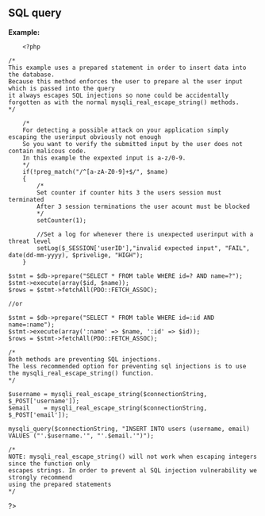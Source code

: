 
SQL query
-------

**Example:**



    	<?php

	/*
	This example uses a prepared statement in order to insert data into the database.
	Because this method enforces the user to prepare al the user input which is passed into the query
	it always escapes SQL injections so none could be accidentally forgotten as with the normal mysqli_real_escape_string() methods.
	*/
	
		/*
		For detecting a possible attack on your application simply escaping the userinput obviously not enough
		So you want to verify the submitted input by the user does not contain malicous code.
		In this example the expexted input is a-z/0-9.
		*/
     	if(!preg_match("/^[a-zA-Z0-9]+$/", $name)
     	{
     		/*
			Set counter if counter hits 3 the users session must terminated
			After 3 session terminations the user acount must be blocked
			*/
			setCounter(1);
			
			//Set a log for whenever there is unexpected userinput with a threat level
			setLog($_SESSION['userID'],"invalid expected input", "FAIL", date(dd-mm-yyyy), $privelige, "HIGH");
     	}

	$stmt = $db->prepare("SELECT * FROM table WHERE id=? AND name=?");
	$stmt->execute(array($id, $name));
	$rows = $stmt->fetchAll(PDO::FETCH_ASSOC);
	
	//or		

	$stmt = $db->prepare("SELECT * FROM table WHERE id=:id AND name=:name");
	$stmt->execute(array(':name' => $name, ':id' => $id));
	$rows = $stmt->fetchAll(PDO::FETCH_ASSOC);
	
	/*
	Both methods are preventing SQL injections.
	The less recommended option for preventing sql injections is to use the mysqli_real_escape_string() function.
	*/

	$username = mysqli_real_escape_string($connectionString, $_POST['username']);
	$email    = mysqli_real_escape_string($connectionString, $_POST['email']);

	mysqli_query($connectionString, "INSERT INTO users (username, email) VALUES ("'.$username.'", "'.$email.'")");

	/*
	NOTE: mysqli_real_escape_string() will not work when escaping integers since the function only
	escapes strings. In order to prevent al SQL injection vulnerability we strongly recommend 
	using the prepared statements
	*/
	
   ?>



	